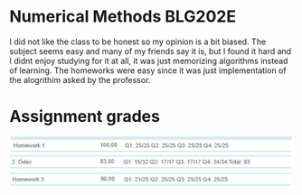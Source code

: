 # Numerical Methods BLG202E
I did not like the class to be honest so my opinion is a bit biased. The subject seems easy and many of my friends say it is, but I found it hard and I didnt enjoy studying for it at all, it was just memorizing algorithms instead of learning. The homeworks were easy since it was just implementation of the alogrithim asked by the professor.
# Assignment grades
![assignment marks](assignment%20grades.jpg)
